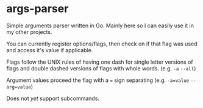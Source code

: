 # args-parser

Simple arguments parser written in Go. Mainly here so I can easily use it in my other projects.

You can currently register options/flags, then check on if that flag was used and access it's value if applicable.

Flags follow the UNIX rules of having one dash for single letter versions of flags and double dashed versions of flags with whole words. (e.g. `-a` `--all`)

Argument values proceed the flag with a `=` sign separating (e.g. `-a=value` `--arg=value`)

Does not _yet_ support subcommands.
